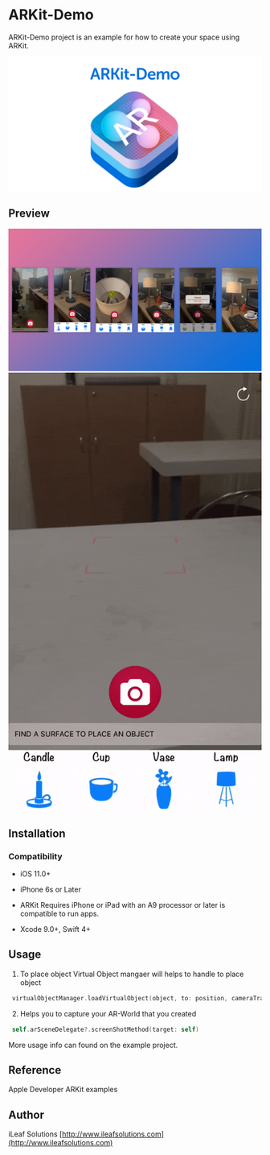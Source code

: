 # ARKit-Demo
ARKit-Demo project is an example for how to create your space using ARKit.

<img src="./Asset/art.png?raw=true">

## Preview
<img src="./Asset/preview.png?raw=true">

<img src="./Asset/preview2.gif?raw=true">

## Installation

### Compatibility

-  iOS 11.0+
- iPhone 6s or Later
- ARKit Requires iPhone or iPad with an A9 processor or later is compatible to run apps.

- Xcode 9.0+, Swift 4+



## Usage
1) To place object Virtual Object mangaer will helps to handle to place object
```swift
 virtualObjectManager.loadVirtualObject(object, to: position, cameraTransform: cameraTransform)
```
2) Helps you to capture your AR-World that you created
```swift
 self.arSceneDelegate?.screenShotMethod(target: self)
 ```
 
More usage info can found on the example project.

## Reference
Apple Developer ARKit examples

## Author
iLeaf Solutions
 [http://www.ileafsolutions.com](http://www.ileafsolutions.com)
